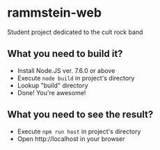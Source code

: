 # rammstein-web
Student project dedicated to the cult rock band

## What you need to build it?
* Install Node.JS ver. 7.6.0 or above
* Execute `node build` in project's directory
* Lookup "build" directory
* Done! You're awesome!

## What you need to see the result?
* Execute `npm run host` in project's directory
* Open http://localhost in your browser